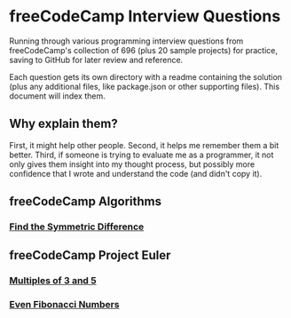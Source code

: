 # freeCodeCamp Interview Questions
Running through various programming interview questions from freeCodeCamp's collection of 696 (plus 20 sample projects) for practice, saving to GitHub for later review and reference.

Each question gets its own directory with a readme containing the solution (plus any additional files, like package.json or other supporting files). This document will index them.

## Why explain them?

First, it might help other people. Second, it helps me remember them a bit better. Third, if someone is trying to evaluate me as a programmer, it not only gives them insight into my thought process, but possibly more confidence that I wrote and understand the code (and didn't copy it).

## freeCodeCamp Algorithms
### [Find the Symmetric Difference](./Algorithms%20-%20Find%20the%20Symmetric%20Difference)

## freeCodeCamp Project Euler
### [Multiples of 3 and 5](./Project%20Euler%20-%20Multiples%20of%203%20and%205)
### [Even Fibonacci Numbers](Project%20Euler%20-%20Even%20Fibonacci%20Numbers)
